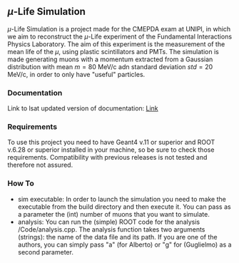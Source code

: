 ## $\mu$-Life Simulation
$\mu$-Life Simulation is a project made for the CMEPDA exam at UNIPI, in which we aim to reconstruct the $\mu$-Life experiment of the Fundamental Interactions Physics Laboratory.
The aim of this experiment is the measurement of the mean life of the $\mu$, using plastic scintillators and PMTs.
The simulation is made generating muons with a momentum extracted from a Gaussian distribution with mean $m =80$ MeV/c adn standard deviation $std = 20$ MeV/c, in order to only have "useful" particles.

### Documentation
Link to lsat updated version of documentation: [Link](file:///Users/Alberto/Desktop/Magistrale/Computing_methods/Progetto/CMEPDA_project/docs/html/dir_4fedf3bc7458de691f44ea68a2cf9143.html)

### Requirements
To use this project you need to have Geant4 v.11 or superior and ROOT v.6.28 or superior installed in your machine, so be sure to check those requirements.
Compatibility with previous releases is not tested and therefore not assured.

### How To
- sim executable: In order to launch the simulation you need to make the executable from the build directory and then execute it. You can pass as a parameter the (int) number of muons that you want to simulate.
- analysis: You can run the (simple) ROOT code for the analysis /Code/analysis.cpp. The analysis function takes two arguments (strings): the name of the data file and its path. If you are one of the authors, you can simply pass "a" (for Alberto) or "g" for (Guglielmo) as a second parameter.
